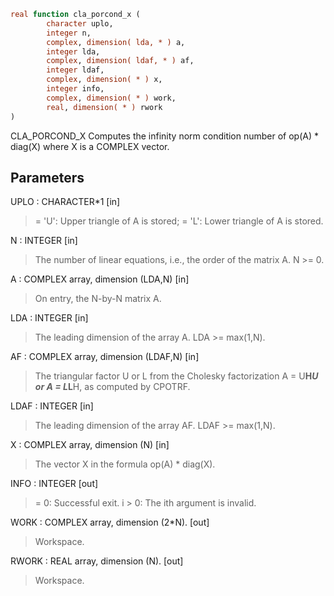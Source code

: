 ```fortran
real function cla_porcond_x (
		character uplo,
		integer n,
		complex, dimension( lda, * ) a,
		integer lda,
		complex, dimension( ldaf, * ) af,
		integer ldaf,
		complex, dimension( * ) x,
		integer info,
		complex, dimension( * ) work,
		real, dimension( * ) rwork
)
```

CLA_PORCOND_X Computes the infinity norm condition number of
op(A) * diag(X) where X is a COMPLEX vector.

## Parameters
UPLO : CHARACTER*1 [in]
> = 'U':  Upper triangle of A is stored;
> = 'L':  Lower triangle of A is stored.

N : INTEGER [in]
> The number of linear equations, i.e., the order of the
> matrix A.  N >= 0.

A : COMPLEX array, dimension (LDA,N) [in]
> On entry, the N-by-N matrix A.

LDA : INTEGER [in]
> The leading dimension of the array A.  LDA >= max(1,N).

AF : COMPLEX array, dimension (LDAF,N) [in]
> The triangular factor U or L from the Cholesky factorization
> A = U**H*U or A = L*L**H, as computed by CPOTRF.

LDAF : INTEGER [in]
> The leading dimension of the array AF.  LDAF >= max(1,N).

X : COMPLEX array, dimension (N) [in]
> The vector X in the formula op(A) * diag(X).

INFO : INTEGER [out]
> = 0:  Successful exit.
> i > 0:  The ith argument is invalid.

WORK : COMPLEX array, dimension (2*N). [out]
> Workspace.

RWORK : REAL array, dimension (N). [out]
> Workspace.
